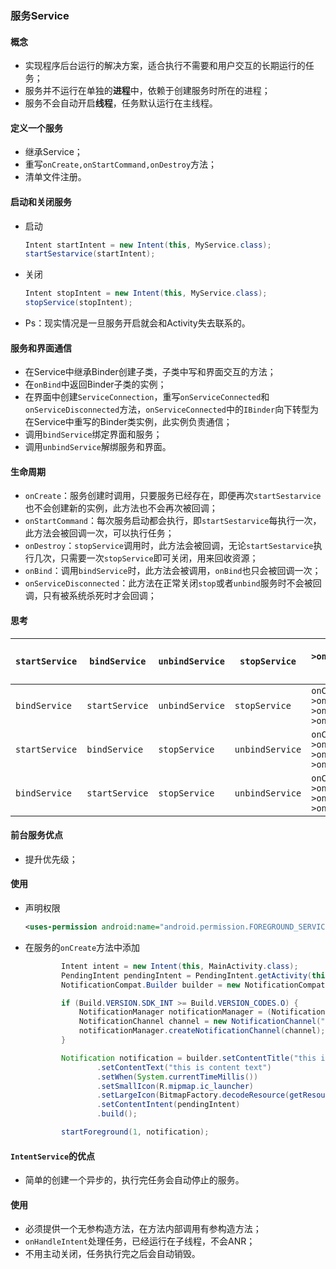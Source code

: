 ### 服务Service

#### 概念

- 实现程序后台运行的解决方案，适合执行不需要和用户交互的长期运行的任务；
- 服务并不运行在单独的**进程**中，依赖于创建服务时所在的进程；
- 服务不会自动开启**线程**，任务默认运行在主线程。

#### 定义一个服务

- 继承Service；
- 重写`onCreate,onStartCommand,onDestroy`方法；
- 清单文件注册。

#### 启动和关闭服务

- 启动

  ```java
  Intent startIntent = new Intent(this, MyService.class);
  startSestarvice(startIntent);
  ```

- 关闭

  ```java
  Intent stopIntent = new Intent(this, MyService.class);
  stopService(stopIntent);
  ```

- Ps：现实情况是一旦服务开启就会和Activity失去联系的。

#### 服务和界面通信

- 在Service中继承Binder创建子类，子类中写和界面交互的方法；
- 在`onBind`中返回Binder子类的实例；
- 在界面中创建`ServiceConnection`，重写`onServiceConnected`和`onServiceDisconnected`方法，`onServiceConnected`中的`IBinder`向下转型为在Service中重写的Binder类实例，此实例负责通信；
- 调用`bindService`绑定界面和服务；
- 调用`unbindService`解绑服务和界面。

#### 生命周期

- `onCreate`：服务创建时调用，只要服务已经存在，即便再次`startSestarvice`也不会创建新的实例，此方法也不会再次被回调；
- `onStartCommand`：每次服务启动都会执行，即`startSestarvice`每执行一次，此方法会被回调一次，可以执行任务；
- `onDestroy`：`stopService`调用时，此方法会被回调，无论`startSestarvice`执行几次，只需要一次`stopService`即可关闭，用来回收资源；
- `onBind`：调用`bindService`时，此方法会被调用，`onBind`也只会被回调一次；
- `onServiceDisconnected`：此方法在正常关闭`stop`或者`unbind`服务时不会被回调，只有被系统杀死时才会回调；

#### 思考

| `startService` | `bindService`  | `unbindService` | `stopService`   | `onCreate->onStartCommand->onBind->onDestroy` |
| -------------- | -------------- | --------------- | --------------- | --------------------------------------------- |
| `bindService`  | `startService` | `unbindService` | `stopService`   | `onCreate->onBind->onStartCommand->onDestroy` |
| `startService` | `bindService`  | `stopService`   | `unbindService` | `onCreate->onStartCommand->onBind->onDestroy` |
| `bindService`  | `startService` | `stopService`   | `unbindService` | `onCreate->onBind->onStartCommand->onDestroy` |

#### 前台服务优点

- 提升优先级；

#### 使用

- 声明权限

  ```xml
  <uses-permission android:name="android.permission.FOREGROUND_SERVICE" />
  ```

- 在服务的`onCreate`方法中添加

  ```java
          Intent intent = new Intent(this, MainActivity.class);
          PendingIntent pendingIntent = PendingIntent.getActivity(this, 0, intent, 0);
          NotificationCompat.Builder builder = new NotificationCompat.Builder(this, "channel_id");
  
          if (Build.VERSION.SDK_INT >= Build.VERSION_CODES.O) {
              NotificationManager notificationManager = (NotificationManager) getSystemService(Context.NOTIFICATION_SERVICE);
              NotificationChannel channel = new NotificationChannel("channel_id", "channel_name", NotificationManager.IMPORTANCE_HIGH);
              notificationManager.createNotificationChannel(channel);
          }
  
          Notification notification = builder.setContentTitle("this is content title")
                  .setContentText("this is content text")
                  .setWhen(System.currentTimeMillis())
                  .setSmallIcon(R.mipmap.ic_launcher)
                  .setLargeIcon(BitmapFactory.decodeResource(getResources(), R.mipmap.ic_launcher))
                  .setContentIntent(pendingIntent)
                  .build();
  
          startForeground(1, notification);
  ```

#### `IntentService`的优点

- 简单的创建一个异步的，执行完任务会自动停止的服务。

#### 使用

- 必须提供一个无参构造方法，在方法内部调用有参构造方法；
- `onHandleIntent`处理任务，已经运行在子线程，不会ANR；
- 不用主动关闭，任务执行完之后会自动销毁。